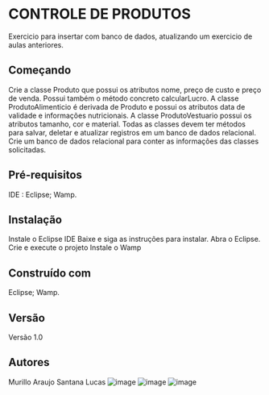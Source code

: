 # CONTROLE DE PRODUTOS
Exercicio para insertar com banco de dados, atualizando um exercicio de aulas anteriores.

## Começando
Crie a classe Produto que possui os atributos nome, preço de custo e preço de venda. Possui também o método concreto calcularLucro.
A classe ProdutoAlimenticio é derivada de Produto e possui os atributos data de validade e informações nutricionais.
A classe ProdutoVestuario possui os atributos tamanho, cor e material.
Todas as classes devem ter métodos para salvar, deletar e atualizar registros em um banco de dados relacional.
Crie um banco de dados relacional para conter as informações das classes solicitadas.

## Pré-requisitos
IDE : Eclipse;
Wamp.

## Instalação
Instale o Eclipse IDE 
Baixe e siga as instruções para instalar. 
Abra o Eclipse. 
Crie e execute o projeto
Instale o Wamp

## Construído com
Eclipse;
Wamp.

## Versão
Versão 1.0

## Autores
Murillo Araujo Santana Lucas
![image](https://github.com/user-attachments/assets/28dbf384-a998-4bd8-a3e1-2ce11f5447d2)
![image](https://github.com/user-attachments/assets/9ce83bb4-72e0-484e-8c3d-4bf474b2ac34)
![image](https://github.com/user-attachments/assets/e7d7a87d-b6ee-4f17-aa79-7fb3344c14d0)
